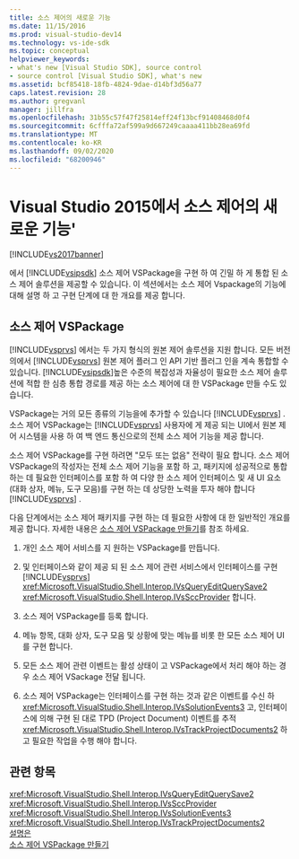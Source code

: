 ```yaml
---
title: 소스 제어의 새로운 기능
ms.date: 11/15/2016
ms.prod: visual-studio-dev14
ms.technology: vs-ide-sdk
ms.topic: conceptual
helpviewer_keywords:
- what's new [Visual Studio SDK], source control
- source control [Visual Studio SDK], what's new
ms.assetid: bcf85418-18fb-4824-9dae-d14bf3d56a77
caps.latest.revision: 28
ms.author: gregvanl
manager: jillfra
ms.openlocfilehash: 31b55c57f47f25814eff24f13bcf91408468d0f4
ms.sourcegitcommit: 6cfffa72af599a9d667249caaaa411bb28ea69fd
ms.translationtype: MT
ms.contentlocale: ko-KR
ms.lasthandoff: 09/02/2020
ms.locfileid: "68200946"
---
```

# <a name="what39s-new-in-source-control-in-visual-studio-2015"></a>Visual Studio 2015에서 소스 제어의 새로운 기능&#39;

[!INCLUDE[vs2017banner](../../includes/vs2017banner.md)]

에서 [!INCLUDE[vsipsdk](../../includes/vsipsdk-md.md)] 소스 제어 VSPackage을 구현 하 여 긴밀 하 게 통합 된 소스 제어 솔루션을 제공할 수 있습니다. 이 섹션에서는 소스 제어 Vspackage의 기능에 대해 설명 하 고 구현 단계에 대 한 개요를 제공 합니다.  
  
## <a name="the-source-control-vspackage"></a>소스 제어 VSPackage  
 [!INCLUDE[vsprvs](../../includes/vsprvs-md.md)] 에서는 두 가지 형식의 원본 제어 솔루션을 지원 합니다. 모든 버전의에서 [!INCLUDE[vsprvs](../../includes/vsprvs-md.md)] 원본 제어 플러그 인 API 기반 플러그 인을 계속 통합할 수 있습니다. [!INCLUDE[vsipsdk](../../includes/vsipsdk-md.md)]높은 수준의 복잡성과 자율성이 필요한 소스 제어 솔루션에 적합 한 심층 통합 경로를 제공 하는 소스 제어에 대 한 VSPackage 만들 수도 있습니다.  
  
 VSPackage는 거의 모든 종류의 기능을에 추가할 수 있습니다 [!INCLUDE[vsprvs](../../includes/vsprvs-md.md)] . 소스 제어 VSPackage는 [!INCLUDE[vsprvs](../../includes/vsprvs-md.md)] 사용자에 게 제공 되는 UI에서 원본 제어 시스템을 사용 하 여 백 엔드 통신으로의 전체 소스 제어 기능을 제공 합니다.  
  
 소스 제어 VSPackage를 구현 하려면 "모두 또는 없음" 전략이 필요 합니다. 소스 제어 VSPackage의 작성자는 전체 소스 제어 기능을 포함 하 고, 패키지에 성공적으로 통합 하는 데 필요한 인터페이스를 포함 하 여 다양 한 소스 제어 인터페이스 및 새 UI 요소 (대화 상자, 메뉴, 도구 모음)를 구현 하는 데 상당한 노력을 투자 해야 합니다 [!INCLUDE[vsprvs](../../includes/vsprvs-md.md)] .  
  
 다음 단계에서는 소스 제어 패키지를 구현 하는 데 필요한 사항에 대 한 일반적인 개요를 제공 합니다. 자세한 내용은 [소스 제어 VSPackage 만들기](../../extensibility/internals/creating-a-source-control-vspackage.md)를 참조 하세요.  
  
1. 개인 소스 제어 서비스를 지 원하는 VSPackage를 만듭니다.  
  
2. 및 인터페이스와 같이 제공 되 된 소스 제어 관련 서비스에서 인터페이스를 구현 [!INCLUDE[vsprvs](../../includes/vsprvs-md.md)] <xref:Microsoft.VisualStudio.Shell.Interop.IVsQueryEditQuerySave2> <xref:Microsoft.VisualStudio.Shell.Interop.IVsSccProvider> 합니다.  
  
3. 소스 제어 VSPackage를 등록 합니다.  
  
4. 메뉴 항목, 대화 상자, 도구 모음 및 상황에 맞는 메뉴를 비롯 한 모든 소스 제어 UI를 구현 합니다.  
  
5. 모든 소스 제어 관련 이벤트는 활성 상태이 고 VSPackage에서 처리 해야 하는 경우 소스 제어 VSackage 전달 됩니다.  
  
6. 소스 제어 VSPackage는 인터페이스를 구현 하는 것과 같은 이벤트를 수신 하 <xref:Microsoft.VisualStudio.Shell.Interop.IVsSolutionEvents3> 고, 인터페이스에 의해 구현 된 대로 TPD (Project Document) 이벤트를 추적 <xref:Microsoft.VisualStudio.Shell.Interop.IVsTrackProjectDocuments2> 하 고 필요한 작업을 수행 해야 합니다.  
  
## <a name="see-also"></a>관련 항목  
 <xref:Microsoft.VisualStudio.Shell.Interop.IVsQueryEditQuerySave2>   
 <xref:Microsoft.VisualStudio.Shell.Interop.IVsSccProvider>   
 <xref:Microsoft.VisualStudio.Shell.Interop.IVsSolutionEvents3>   
 <xref:Microsoft.VisualStudio.Shell.Interop.IVsTrackProjectDocuments2>   
 [설명은](../../extensibility/internals/source-control-integration-overview.md)   
 [소스 제어 VSPackage 만들기](../../extensibility/internals/creating-a-source-control-vspackage.md)
